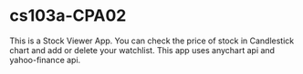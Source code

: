 # cs103a-CPA02
This is a Stock Viewer App. You can check the price of stock in Candlestick chart and add or delete your watchlist.
This app uses anychart api and yahoo-finance api.
